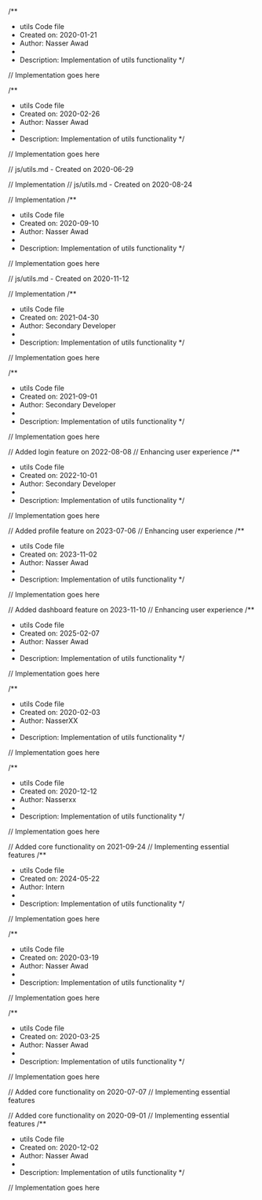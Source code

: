 /**
 * utils Code file
 * Created on: 2020-01-21
 * Author: Nasser Awad
 *
 * Description: Implementation of utils functionality
 */
 
// Implementation goes here

/**
 * utils Code file
 * Created on: 2020-02-26
 * Author: Nasser Awad
 *
 * Description: Implementation of utils functionality
 */
 
// Implementation goes here

// js/utils.md - Created on 2020-06-29

// Implementation
// js/utils.md - Created on 2020-08-24

// Implementation
/**
 * utils Code file
 * Created on: 2020-09-10
 * Author: Nasser Awad
 *
 * Description: Implementation of utils functionality
 */
 
// Implementation goes here

// js/utils.md - Created on 2020-11-12

// Implementation
/**
 * utils Code file
 * Created on: 2021-04-30
 * Author: Secondary Developer
 *
 * Description: Implementation of utils functionality
 */
 
// Implementation goes here

/**
 * utils Code file
 * Created on: 2021-09-01
 * Author: Secondary Developer
 *
 * Description: Implementation of utils functionality
 */
 
// Implementation goes here


// Added login feature on 2022-08-08
// Enhancing user experience
/**
 * utils Code file
 * Created on: 2022-10-01
 * Author: Secondary Developer
 *
 * Description: Implementation of utils functionality
 */
 
// Implementation goes here


// Added profile feature on 2023-07-06
// Enhancing user experience
/**
 * utils Code file
 * Created on: 2023-11-02
 * Author: Nasser Awad
 *
 * Description: Implementation of utils functionality
 */
 
// Implementation goes here


// Added dashboard feature on 2023-11-10
// Enhancing user experience
/**
 * utils Code file
 * Created on: 2025-02-07
 * Author: Nasser Awad
 *
 * Description: Implementation of utils functionality
 */
 
// Implementation goes here

/**
 * utils Code file
 * Created on: 2020-02-03
 * Author: NasserXX
 *
 * Description: Implementation of utils functionality
 */
 
// Implementation goes here

/**
 * utils Code file
 * Created on: 2020-12-12
 * Author: Nasserxx
 *
 * Description: Implementation of utils functionality
 */
 
// Implementation goes here


// Added core functionality on 2021-09-24
// Implementing essential features
/**
 * utils Code file
 * Created on: 2024-05-22
 * Author: Intern
 *
 * Description: Implementation of utils functionality
 */
 
// Implementation goes here

/**
 * utils Code file
 * Created on: 2020-03-19
 * Author: Nasser Awad
 *
 * Description: Implementation of utils functionality
 */
 
// Implementation goes here

/**
 * utils Code file
 * Created on: 2020-03-25
 * Author: Nasser Awad
 *
 * Description: Implementation of utils functionality
 */
 
// Implementation goes here


// Added core functionality on 2020-07-07
// Implementing essential features

// Added core functionality on 2020-09-01
// Implementing essential features
/**
 * utils Code file
 * Created on: 2020-12-02
 * Author: Nasser Awad
 *
 * Description: Implementation of utils functionality
 */
 
// Implementation goes here

